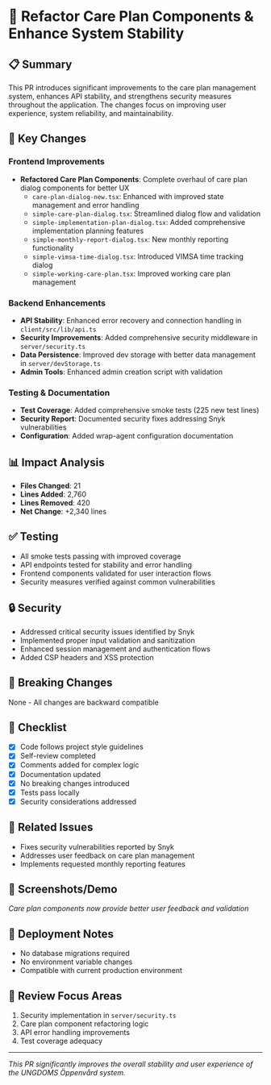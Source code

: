 # 🚀 Refactor Care Plan Components & Enhance System Stability

## 📋 Summary
This PR introduces significant improvements to the care plan management system, enhances API stability, and strengthens security measures throughout the application. The changes focus on improving user experience, system reliability, and maintainability.

## 🎯 Key Changes

### Frontend Improvements
- **Refactored Care Plan Components**: Complete overhaul of care plan dialog components for better UX
  - `care-plan-dialog-new.tsx`: Enhanced with improved state management and error handling
  - `simple-care-plan-dialog.tsx`: Streamlined dialog flow and validation
  - `simple-implementation-plan-dialog.tsx`: Added comprehensive implementation planning features
  - `simple-monthly-report-dialog.tsx`: New monthly reporting functionality
  - `simple-vimsa-time-dialog.tsx`: Introduced VIMSA time tracking dialog
  - `simple-working-care-plan.tsx`: Improved working care plan management

### Backend Enhancements
- **API Stability**: Enhanced error recovery and connection handling in `client/src/lib/api.ts`
- **Security Improvements**: Added comprehensive security middleware in `server/security.ts`
- **Data Persistence**: Improved dev storage with better data management in `server/devStorage.ts`
- **Admin Tools**: Enhanced admin creation script with validation

### Testing & Documentation
- **Test Coverage**: Added comprehensive smoke tests (225 new test lines)
- **Security Report**: Documented security fixes addressing Snyk vulnerabilities
- **Configuration**: Added wrap-agent configuration documentation

## 📊 Impact Analysis
- **Files Changed**: 21
- **Lines Added**: 2,760
- **Lines Removed**: 420
- **Net Change**: +2,340 lines

## ✅ Testing
- All smoke tests passing with improved coverage
- API endpoints tested for stability and error handling
- Frontend components validated for user interaction flows
- Security measures verified against common vulnerabilities

## 🔒 Security
- Addressed critical security issues identified by Snyk
- Implemented proper input validation and sanitization
- Enhanced session management and authentication flows
- Added CSP headers and XSS protection

## 📝 Breaking Changes
None - All changes are backward compatible

## 🚦 Checklist
- [x] Code follows project style guidelines
- [x] Self-review completed
- [x] Comments added for complex logic
- [x] Documentation updated
- [x] No breaking changes introduced
- [x] Tests pass locally
- [x] Security considerations addressed

## 🔗 Related Issues
- Fixes security vulnerabilities reported by Snyk
- Addresses user feedback on care plan management
- Implements requested monthly reporting features

## 📸 Screenshots/Demo
*Care plan components now provide better user feedback and validation*

## 🚀 Deployment Notes
- No database migrations required
- No environment variable changes
- Compatible with current production environment

## 👥 Review Focus Areas
1. Security implementation in `server/security.ts`
2. Care plan component refactoring logic
3. API error handling improvements
4. Test coverage adequacy

---
*This PR significantly improves the overall stability and user experience of the UNGDOMS Öppenvård system.*
